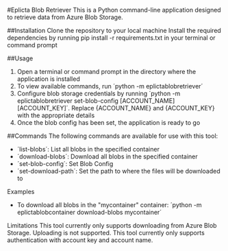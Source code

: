 #Eplicta Blob Retriever
This is a Python command-line application designed to retrieve data from Azure Blob Storage.

##Installation
Clone the repository to your local machine
Install the required dependencies by running pip install -r requirements.txt in your terminal or command prompt

##Usage
1. Open a terminal or command prompt in the directory where the application is installed
2. To view available commands, run ´python -m eplictablobretriever´
3. Configure blob storage credentials by running ´python -m eplictablobretriever set-blob-config [ACCOUNT_NAME] [ACCOUNT_KEY]´. Replace {ACCOUNT_NAME} and {ACCOUNT_KEY} with the appropriate details
4. Once the blob config has been set, the application is ready to go

##Commands
The following commands are available for use with this tool:
- ´list-blobs´: List all blobs in the specified container
- ´download-blobs´: Download all blobs in the specified container
- ´set-blob-config´: Set Blob Config
- ´set-download-path´: Set the path to where the files will be downloaded to

Examples
- To download all blobs in the "mycontainer" container: ´python -m eplictablobcontainer download-blobs mycontainer´

Limitations
This tool currently only supports downloading from Azure Blob Storage. Uploading is not supported.
This tool currently only supports authentication with account key and account name.